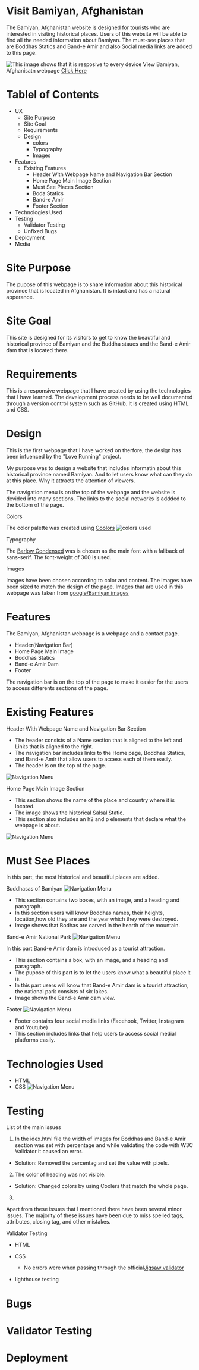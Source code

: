 # Visit Bamiyan, Afghanistan
The Bamiyan, Afghanistan website is designed for tourists who are interested in visiting historical places. Users of this website will be able to find all the needed information about Bamiyan. The must-see places that are Boddhas Statics and Band-e Amir and also Social media links are added to this page.


![This image shows that it is resposive to every device](
)
View Bamiyan, Afghanisatn webpage
[Click Here](https://github.com)

# Tablel of Contents

- UX
  - Site Purpose
  - Site Goal
  - Requirements
  - Design
    - colors
    - Typography
    - Images
- Features
  - Existing Features
    - Header With Webpage Name and Navigation Bar Section
    - Home Page Main Image Section
    - Must See Places Section
    - Boda Statics
    - Band-e Amir
    - Footer Section
- Technologies Used
- Testing
  - Validator Testing
  - Unfixed Bugs
- Deployment
- Media


# Site Purpose
The pupose of this webpage is to share information about this historical province that is located in Afghanistan. It is intact and has a natural apperance.
# Site Goal
This site is designed for its visitors to get to know the beautiful and historical province of Bamiyan and the Buddha staues and the Band-e Amir dam that is located there.
# Requirements
This is a responsive webpage that I have created by using the technologies that I have learned. The development process needs to be well documented through a version control system such as GitHub. 
It is created using HTML and CSS.

# Design
This is the first webpage that I have worked on therfore, the design has been infuenced by the "Love Running" project.

My purpose was to design a website that includes informatin about this historical province named Bamiyan. And to let users know what can they do at this place. Why it attracts the attention of viewers.

The navigation menu is on the top of the webpage and the website is devided into many sections. The links to the social networks is addded to the bottom of the page.

Colors

The color palette was created using [Coolors](https://coolors.co
)
![colors used](assets/images/readme-images/colors.png
)


Typography 

The [Barlow Condensed](https://fonts.google.com/specimen/Barlow+Condensed) was is chosen as the main font with a fallback of sans-serif. The font-weight of 300 is used.

Images 

Images have been chosen according to color and content. The images have been sized to match the design of the page. Images that are used in this webpage was taken from [google/Bamiyan images](https://www.google.com/search?q=bamyan+province&rlz=1C1GCEO_enDE1038DE1038&sxsrf=AJOqlzXR9617eb_IUbHaqAuZN_z1Y2-wVQ:1679244354676&source=lnms&tbm=isch&sa=X&ved=2ahUKEwigmoHauOj9AhU6RPEDHerkBWcQ_AUoAXoECAEQAw&biw=1280&bih=544&dpr=1.5)

# Features
The Bamiyan, Afghanistan webpage is a  webpage and a contact page.
- Header(Navigation Bar)
- Home Page Main Image
- Boddhas Statics
- Band-e Amir Dam
- Footer

The navigation bar is on the top of the page to make it easier for the users to access differents sections of the page.

# Existing Features

Header With Webpage Name and Navigation Bar Section

- The header consists of a Name section that is aligned to the left and Links that is aligned to the right.
- The navigation bar includes links to the Home page, Boddhas Statics, and Band-e Amir that allow users to access each of them easily.
- The header is on the top of the page.

![Navigation Menu](assets/images/readme-images/naivgation-bar.png)

Home Page Main Image Section

- This section shows the name of the place and country where it is located.
- The image shows the historical Salsal Static.
- This section also includes an h2 and p elements that declare what the webpage is about.

![Navigation Menu](assets/images/readme-images/first-section.png)

# Must See Places

In this part, the most historical and beautiful places are added.

Buddhasas of Bamiyan
![Navigation Menu](assets/images/readme-images/second-section.png)

  - This section contains two boxes, with an image, and a heading and paragraph.
  - In this section users will know Boddhas names, their heights, location,how old they are and the year which they were destroyed.
  - Image shows that Bodhas are carved in the hearth of the mountain.

Band-e Amir National Park
![Navigation Menu](assets/images/readme-images/third-section.png)


In this part Band-e Amir dam is introduced as a tourist attraction.
  - This section contains a box, with an image, and a heading and paragraph.
  - The pupose of this part is to let the users know what a beautiful place it is.
  - In this part users will know that Band-e Amir dam is a tourist attraction, the national park consists of six lakes.
  - Image shows the Band-e Amir dam view.

Footer
![Navigation Menu](assets/images/readme-images/footer.png)

- Footer contains four social media links (Facehook, Twitter, Instagram and Youtube)
- This section includes links that help users to access social medial platforms easily.

# Technologies Used
- HTML
- CSS
![Navigation Menu](assets/images/readme-images/languages.png)


# Testing
List of the main issues
1. In the idex.html file the width of images for Boddhas and Band-e Amir section was set with percentage and while validating the code with W3C Validator it caused an error.
- Solution: Removed the percentag and set the value with pixels.
2. The color of heading was not visible.
- Solution: Changed colors by using Coolers that match the whole page.
3. 
Apart from these issues that I mentioned there have been several minor issues. The majority of these issues have been due to miss spelled tags, attributes, closing tag, and other mistakes.

Validator Testing
- HTML
- CSS

  - No errors were when passing through the official[Jigsaw validator](https://jigsaw.w3.org/css-validator/validator#warnings)

- lighthouse testing


# Bugs
# Validator Testing
# Deployment

